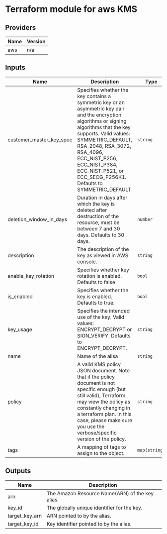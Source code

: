 # Terraform module for aws KMS

<!-- BEGINNING OF PRE-COMMIT-TERRAFORM DOCS HOOK -->
## Providers

| Name | Version |
|------|---------|
| aws | n/a |

## Inputs

| Name | Description | Type | Default | Required |
|------|-------------|------|---------|:-----:|
| customer\_master\_key\_spec | Specifies whether the key contains a symmetric key or an asymmetric key pair and the encryption algorithms or signing algorithms that the key supports. Valid values: SYMMETRIC\_DEFAULT, RSA\_2048, RSA\_3072, RSA\_4096, ECC\_NIST\_P256, ECC\_NIST\_P384, ECC\_NIST\_P521, or ECC\_SECG\_P256K1. Defaults to SYMMETRIC\_DEFAULT | `string` | `"SYMMETRIC_DEFAULT"` | no |
| deletion\_window\_in\_days | Duration in days after which the key is deleted after destruction of the resource, must be between 7 and 30 days. Defaults to 30 days. | `number` | `30` | no |
| description | The description of the key as viewed in AWS console. | `string` | `""` | no |
| enable\_key\_rotation | Specifies whether key rotation is enabled. Defaults to false | `bool` | `false` | no |
| is\_enabled | Specifies whether the key is enabled. Defaults to true. | `bool` | `true` | no |
| key\_usage | Specifies the intended use of the key. Valid values: ENCRYPT\_DECRYPT or SIGN\_VERIFY. Defaults to ENCRYPT\_DECRYPT. | `string` | `"ENCRYPT_DECRYPT"` | no |
| name | Name of the alisa | `string` | `""` | no |
| policy | A valid KMS policy JSON document. Note that if the policy document is not specific enough (but still valid), Terraform may view the policy as constantly changing in a terraform plan. In this case, please make sure you use the verbose/specific version of the policy. | `string` | `""` | no |
| tags | A mapping of tags to assign to the object. | `map(string)` | `{}` | no |

## Outputs

| Name | Description |
|------|-------------|
| arn | The Amazon Resource Name(ARN) of the key alias. |
| key\_id | The globally unique identifier for the key. |
| target\_key\_arn | ARN pointed to by the alias. |
| target\_key\_id | Key identifier pointed to by the alias. |

<!-- END OF PRE-COMMIT-TERRAFORM DOCS HOOK -->
